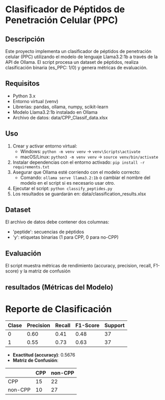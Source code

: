 # Clasificador de Péptidos de Penetración Celular (PPC)

## Descripción

Este proyecto implementa un clasificador de péptidos de penetración celular (PPC) utilizando el modelo de lenguaje Llama3.2:1b a través de la API de Ollama. El script procesa un dataset de péptidos, realiza clasificación binaria (es_PPC: 1/0) y genera métricas de evaluación.

## Requisitos

- Python 3.x
- Entorno virtual (venv)
- Librerías: pandas, ollama, numpy, scikit-learn
- Modelo Llama3.2:1b instalado en Ollama
- Archivo de datos: data/CPP_Classif_data.xlsx

## Uso

1. Crear y activar entorno virtual:
   - Windows: `python -m venv venv` → `venv\Scripts\activate`
   - macOS/Linux: `python3 -m venv venv` → `source venv/bin/activate`
2. Instalar dependencias con el entorno activado: `pip install -r requirements.txt`
3. Asegurar que Ollama esté corriendo con el modelo correcto:
   - Comando: `ollama serve llama3.2:1b` o cambiar el nombre del modelo en el script si es necesario usar otro.
4. Ejecutar el script: `python classify_peptides.py`
5. Los resultados se guardarán en: data/classification_results.xlsx

## Dataset

El archivo de datos debe contener dos columnas:

- 'peptide': secuencias de péptidos
- 'y': etiquetas binarias (1 para CPP, 0 para no-CPP)

## Evaluación

El script muestra métricas de rendimiento (accuracy, precision, recall, F1-score) y la matriz de confusión

## resultados (Métricas del Modelo)

# Reporte de Clasificación

| Clase | Precision | Recall | F1-Score | Support |
| ----- | --------- | ------ | -------- | ------- |
| 0     | 0.60      | 0.41   | 0.48     | 37      |
| 1     | 0.55      | 0.73   | 0.63     | 37      |

- **Exactitud (accuracy)**: 0.5676
- **Matriz de Confusión**:

|         | CPP | non-CPP |
| ------- | --- | ------- |
| CPP     | 15  | 22      |
| non-CPP | 10  | 27      |
